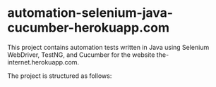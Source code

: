 # automation-selenium-java-cucumber-herokuapp.com
This project contains automation tests written in Java using Selenium WebDriver, TestNG, and Cucumber for the website the-internet.herokuapp.com. 

The project is structured as follows:
